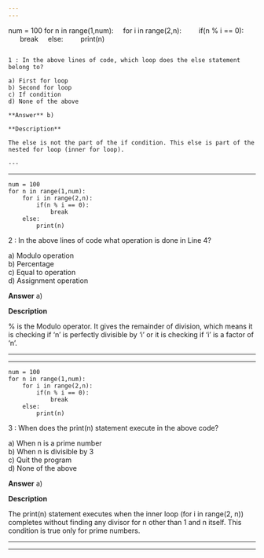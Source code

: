 ```yaml
---
---


```
num = 100
for n in range(1,num):
    for i in range(2,n):
        if(n % i == 0):
            break
    else:
        print(n)
```

1 : In the above lines of code, which loop does the else statement belong to?  

a) First for loop   
b) Second for loop   
c) If condition   
d) None of the above  

**Answer** b) 

**Description**

The else is not the part of the if condition. This else is part of the nested for loop (inner for loop).  

---
```

---


```
num = 100
for n in range(1,num):
    for i in range(2,n):
        if(n % i == 0):
            break
    else:
        print(n)
```

2 : In the above lines of code what operation is done in Line 4?  

a) Modulo operation  
b) Percentage  
c) Equal to operation  
d) Assignment operation  

**Answer** a) 

**Description**  

%  is the Modulo operator. It gives the remainder of division, which means it is checking if ‘n’ is perfectly divisible by ‘i’ or it is checking if ‘i’ is a factor of ‘n’.  

---
---


```
num = 100
for n in range(1,num):
    for i in range(2,n):
        if(n % i == 0):
            break
    else:
        print(n)
```

3 : When does the print(n) statement execute in the above code?  

a) When n is a prime number  
b) When n is divisible by 3  
c) Quit the program   
d) None of the above  

**Answer** a) 

**Description**

The print(n) statement executes when the inner loop (for i in range(2, n)) completes without finding any divisor for n other than 1 and n itself. This condition is true only for prime numbers.

---
---



